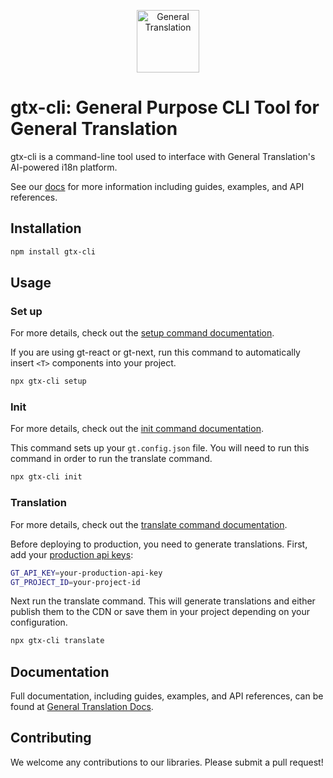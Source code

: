<p align="center">
  <a href="https://generaltranslation.com" target="_blank">
    <img src="https://generaltranslation.com/gt-logo-light.svg" alt="General Translation" width="100" height="100">
  </a>
</p>

# gtx-cli: General Purpose CLI Tool for General Translation

gtx-cli is a command-line tool used to interface with General Translation's AI-powered i18n platform.

See our [docs](https://generaltranslation.com/docs) for more information including guides, examples, and API references.

## Installation

```bash
npm install gtx-cli
```

## Usage

### Set up

For more details, check out the [setup command documentation](https://generaltranslation.com/docs/cli/setup).

If you are using gt-react or gt-next, run this command to automatically insert `<T>` components into your project.

```bash
npx gtx-cli setup
```

### Init

For more details, check out the [init command documentation](https://generaltranslation.com/docs/cli/init).

This command sets up your `gt.config.json` file.
You will need to run this command in order to run the translate command.

```bash
npx gtx-cli init
```

### Translation

For more details, check out the [translate command documentation](https://generaltranslation.com/docs/cli/translate).

Before deploying to production, you need to generate translations.
First, add your [production api keys](https://generaltranslation.com/dashboard):

```bash
GT_API_KEY=your-production-api-key
GT_PROJECT_ID=your-project-id
```

Next run the translate command.
This will generate translations and either publish them to the CDN or save them in your project depending on your configuration.

```bash
npx gtx-cli translate
```

## Documentation

Full documentation, including guides, examples, and API references, can be found at [General Translation Docs](generaltranslation.com/docs).

## Contributing

We welcome any contributions to our libraries. Please submit a pull request!
